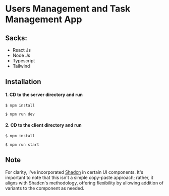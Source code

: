 # Users Management and Task Management App

## Sacks:
- React Js
- Node Js
- Typescript
- Tailwind

## Installation
#### 1. CD to the server directory and run
```
$ npm install
```
```
$ npm run dev
```


#### 2. CD to the client directory and run
```
$ npm install  
```
```
$ npm run start
```

## Note
For clarity, I've incorporated [Shadcn](https://ui.shadcn.com/docs) in certain UI components. It's important to note that this isn't a simple copy-paste approach; rather, it aligns with Shadcn's methodology, offering flexibility by allowing addition of variants to the component as needed.


